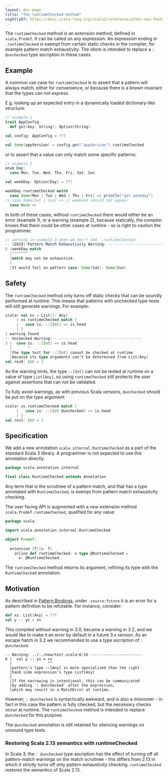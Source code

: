 ```yaml
---
layout: doc-page
title: "The runtimeChecked method"
nightlyOf: https://docs.scala-lang.org/scala3/reference/other-new-features/runtimeChecked.html
---
```


The `runtimeChecked` method is an extension method, defined in `scala.Predef`. It can be called on any expression. An expression ending in `.runtimeChecked` is exempt from certain static checks in the compiler, for example pattern match exhaustivity. The idiom is intended to replace a `: @unchecked` type ascription in these cases.

## Example

A common use case for `runtimeChecked` is to assert that a pattern will always match, either for convenience, or because there is a known invariant that the types can not express.

E.g. looking up an expected entry in a dynamically loaded dictionary-like structure:
```scala
// example 1
trait AppConfig:
  def get(key: String): Option[String]

val config: AppConfig = ???

val Some(appVersion) = config.get("appVersion").runtimeChecked
```

or to assert that a value can only match some specific patterns:
```scala
// example 2
enum Day:
  case Mon, Tue, Wed, Thu, Fri, Sat, Sun

val weekDay: Option[Day] = ???

weekDay.runtimeChecked match
  case Some(Mon | Tue | Wed | Thu | Fri) => println("got weekday")
// case Some(Sat | Sun) => // weekend should not appear
  case None =>
```

In both of these cases, without `runtimeChecked` there would either be an error (example 1), or a warning (example 2), because statically, the compiler knows that there could be other cases at runtime - so is right to caution the programmer.

```scala
// warning in example 2 when we don't add `.runtimeChecked`.
-- [E029] Pattern Match Exhaustivity Warning: ----------------------------------
6 |weekDay match
  |^^^^^^^
  |match may not be exhaustive.
  |
  |It would fail on pattern case: Some(Sat), Some(Sun)
```

## Safety

The `runtimeChecked` method only turns off static checks that can be soundly performed at runtime. This means that patterns with unchecked type-tests will still generate warnings. For example:
```scala
scala> val xs = List(1: Any)
     | xs.runtimeChecked match {
     |   case is: ::[Int] => is.head
     | }
1 warning found
-- Unchecked Warning: ---------------------------------------
3 |  case is: ::[Int] => is.head
  |       ^
  |the type test for ::[Int] cannot be checked at runtime
  |because its type arguments can't be determined from List[Any]
val res0: Int = 1
```
As the warning hints, the type `::[Int]` can not be tested at runtime on a value of type `List[Any]`, so using `runtimeChecked` still protects the user against assertions that can not be validated.

To fully avoid warnings, as with previous Scala versions, `@unchecked` should be put on the type argument:
```scala
scala> xs.runtimeChecked match {
     |   case is: ::[Int @unchecked] => is.head
     | }
val res1: Int = 1
```


## Specification

We add a new annotation `scala.internal.RuntimeChecked` as a part of the standard Scala 3 library. A programmer is not expected to use this annotation directly.

```scala
package scala.annotation.internal

final class RuntimeChecked extends Annotation
```

Any term that is the scrutinee of a pattern match, and that has a type annotated with `RuntimeChecked`, is exempt from pattern match exhaustivity checking.


The user facing API is augmented with a new extension method `scala.Predef.runtimeChecked`, qualified for any value:
```scala
package scala

import scala.annotation.internal.RuntimeChecked

object Predef:
  ...
  extension [T](x: T)
    inline def runtimeChecked: x.type @RuntimeChecked =
      x: @RuntimeChecked
```

The `runtimeChecked` method returns its argument, refining its type with the `RuntimeChecked` annotation.

## Motivation

As described in [Pattern Bindings](../changed-features/pattern-bindings.md), under `-source:future` it is an error for a pattern definition to be refutable. For instance, consider:
```scala
def xs: List[Any] = ???
val y :: ys = xs
```

This compiled without warning in 3.0, became a warning in 3.2, and we would like to make it an error by default in a future 3.x version.
As an escape hatch in 3.2 we recommended to use a type ascription of `: @unchecked`:
```
-- Warning: ../../new/test.scala:6:16 -----------------------
6 |  val y :: ys = xs
  |                ^^
  |pattern's type ::[Any] is more specialized than the right
  |hand side expression's type List[Any]
  |
  |If the narrowing is intentional, this can be communicated
  |by adding `: @unchecked` after the expression,
  |which may result in a MatchError at runtime.
```

However, `: @unchecked` is syntactically awkward, and is also a misnomer - in fact in this case the pattern _is_ fully checked, but the necessary checks occur at runtime. The `runtimeChecked` method is intended to replace `@unchecked` for this purpose.

The `@unchecked` annotation is still retained for silencing warnings on unsound type tests.

### Restoring Scala 2.13 semantics with runtimeChecked

In Scala 3, the `: @unchecked` type ascription has the effect of turning off all pattern-match warnings on the match scrutinee - this differs from 2.13 in which it strictly turns off only pattern exhaustivity checking. `runtimeChecked` restores the semantics of Scala 2.13.
